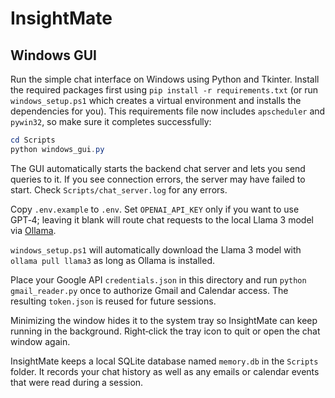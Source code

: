 # InsightMate

## Windows GUI

Run the simple chat interface on Windows using Python and Tkinter. Install
the required packages first using `pip install -r requirements.txt` (or run
`windows_setup.ps1` which creates a virtual environment and installs the
dependencies for you). This requirements file now includes `apscheduler` and
`pywin32`, so make sure it completes successfully:

```powershell
cd Scripts
python windows_gui.py
```

The GUI automatically starts the backend chat server and lets you send
queries to it. If you see connection errors, the server may have failed to
start. Check `Scripts/chat_server.log` for any errors.

Copy `.env.example` to `.env`. Set `OPENAI_API_KEY` only if you want to use
GPT‑4; leaving it blank will route chat requests to the local Llama 3 model via
[Ollama](https://ollama.ai/).

`windows_setup.ps1` will automatically download the Llama 3 model with
`ollama pull llama3` as long as Ollama is installed.

Place your Google API `credentials.json` in this directory and run
`python gmail_reader.py` once to authorize Gmail and Calendar access. The
resulting `token.json` is reused for future sessions.

Minimizing the window hides it to the system tray so InsightMate can keep
running in the background. Right‑click the tray icon to quit or open the
chat window again.

InsightMate keeps a local SQLite database named `memory.db` in the `Scripts`
folder. It records your chat history as well as any emails or calendar events
that were read during a session.

